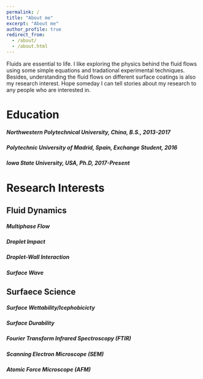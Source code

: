 ```yaml
---
permalink: /
title: "About me"
excerpt: "About me"
author_profile: true
redirect_from: 
  - /about/
  - /about.html
---
```


Fluids are essential to life. I like exploring the physics behind the fluid flows using some simple equations and tradational experimental techniques. Besides, understanding the fluid flows on different surface coatings is also my research interest. Hope someday I can tell stories about my research to any people who are interested in.


# Education

##### Northwestern Polytechnical University, China, B.S., 2013-2017
##### Polytechnic University of Madrid, Spain, Exchange Student, 2016
##### Iowa State University, USA, Ph.D, 2017-Present


# Research Interests

## Fluid Dynamics
##### Multiphase Flow
##### Droplet Impact
##### Droplet-Wall Interaction
##### Surface Wave

## Surfaece Science
##### Surface Wettability/Icephobicicty
##### Surface Durability
##### Fourier Transform Infrared Spectroscopy (FTIR)
##### Scanning Electron Microscope (SEM)
##### Atomic Force Microscope (AFM)
